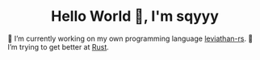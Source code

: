 <h1 align="center">
Hello World 👋, I'm sqyyy
</h1>

🔭 I’m currently working on my own programming language [leviathan-rs](https://github.com/sqyyy-jar/leviathan-rs).
🦀 I’m trying to get better at [Rust](https://rust-lang.org).
